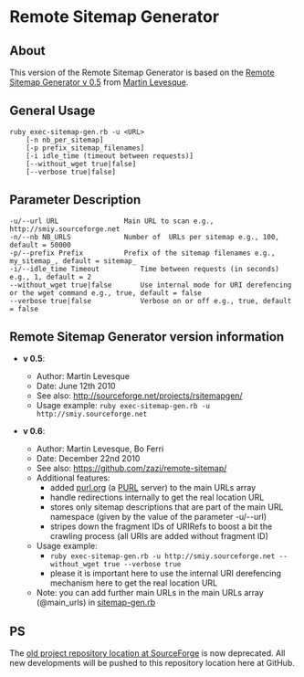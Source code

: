 Remote Sitemap Generator
========================

About
-----

This version of the Remote Sitemap Generator is based on the [Remote Sitemap Generator v 0.5](http://sourceforge.net/projects/rsitemapgen/) from [Martin Levesque](http://sourceforge.net/users/martinlev).

General Usage
-------------

	ruby exec-sitemap-gen.rb -u <URL> 
		[-n nb_per_sitemap] 
		[-p prefix_sitemap_filenames] 
		[-i idle_time (timeout between requests)] 
		[--without_wget true|false] 
		[--verbose true|false]
		
Parameter Description
---------------------

	-u/--url URL 				Main URL to scan e.g., http://smiy.sourceforge.net
	-n/--nb NB_URLS				Number of  URLs per sitemap e.g., 100, default = 50000
	-p/--prefix Prefix			Prefix of the sitemap filenames e.g., my_sitemap_, default = sitemap_
	-i/--idle_time Timeout			Time between requests (in seconds) e.g., 1, default = 2
	--without_wget true|false		Use internal mode for URI derefencing or the wget command e.g., true, default = false
	--verbose true|false			Verbose on or off e.g., true, default = false

Remote Sitemap Generator version information
--------------------------------------------

* <b>v 0.5</b>:
	* Author: Martin Levesque
	* Date: June 12th 2010
	* See also: http://sourceforge.net/projects/rsitemapgen/
	* Usage example: `ruby exec-sitemap-gen.rb -u http://smiy.sourceforge.net`
		
* <b>v 0.6</b>:
	* Author: Martin Levesque, Bo Ferri
	* Date: December 22nd 2010
	* See also: https://github.com/zazi/remote-sitemap/
	* Additional features: 
		* added [purl.org](http://purl.org/) (a [PURL](http://en.wikipedia.org/wiki/Persistent_Uniform_Resource_Locator) server) to the main URLs array
		* handle redirections internally to get the real location URL
		* stores only sitemap descriptions that are part of the main URL namespace (given by the value of the parameter -u/--url)
		* stripes down the fragment IDs of URIRefs to boost a bit the crawling process (all URIs are added without fragment ID)
	* Usage example: 
		* `ruby exec-sitemap-gen.rb -u http://smiy.sourceforge.net --without_wget true --verbose true`
		* please it is important here to use the internal URI derefencing mechanism here to get the real location URL
	* Note: you can add further main URLs in the main URLs array (@main_urls) in [sitemap-gen.rb](https://github.com/zazi/remote-sitemap/blob/master/sitemap-gen.rb)

PS
--

The [old project repository location at SourceForge](http://smiy.svn.sourceforge.net/viewvc/smiy/remote-sitemap/) is now deprecated. All new developments will be pushed to this repository location here at GitHub.
